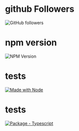 # github Followers
![GitHub followers](https://img.shields.io/github/followers/:AzizSaidani?style=for-the-badge)
# npm version
![NPM Version](https://img.shields.io/npm/v/:packageName)


# tests 
[![Made with Node](https://img.shields.io/badge/dynamic/json?label=node&query=%24.engines%5B%22node%22%5D&url=https%3A%2F%2Fraw.githubusercontent.com%2FAzizSaidani%2Fbadge-generator%2Fmaster%2Fpackage.json)](https://nodejs.org "Go to Node.js homepage")

# tests 


[![Package - Typescript](https://img.shields.io/github/package-json/dependency-version/AzizSaidani/githubactions/dev/typescript?logo=typescript&logoColor=white)](https://www.npmjs.com/package/typescript "Go to TypeScript on NPM")
